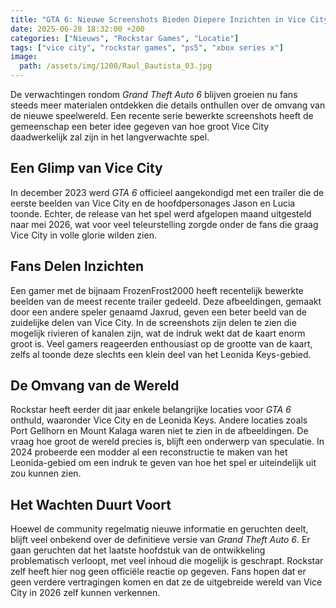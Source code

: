 ```yaml
---
title: "GTA 6: Nieuwe Screenshots Bieden Diepere Inzichten in Vice City"
date: 2025-06-28 18:32:00 +200
categories: ["Nieuws", "Rockstar Games", "Locatie"]
tags: ["vice city", "rockstar games", "ps5", "xbox series x"]
image:
  path: /assets/img/1200/Raul_Bautista_03.jpg
---
```


De verwachtingen rondom *Grand Theft Auto 6* blijven groeien nu fans steeds meer materialen ontdekken die details onthullen over de omvang van de nieuwe speelwereld. Een recente serie bewerkte screenshots heeft de gemeenschap een beter idee gegeven van hoe groot Vice City daadwerkelijk zal zijn in het langverwachte spel. 

## Een Glimp van Vice City

In december 2023 werd *GTA 6* officieel aangekondigd met een trailer die de eerste beelden van Vice City en de hoofdpersonages Jason en Lucia toonde. Echter, de release van het spel werd afgelopen maand uitgesteld naar mei 2026, wat voor veel teleurstelling zorgde onder de fans die graag Vice City in volle glorie wilden zien.

## Fans Delen Inzichten

Een gamer met de bijnaam FrozenFrost2000 heeft recentelijk bewerkte beelden van de meest recente trailer gedeeld. Deze afbeeldingen, gemaakt door een andere speler genaamd Jaxrud, geven een beter beeld van de zuidelijke delen van Vice City. In de screenshots zijn delen te zien die mogelijk rivieren of kanalen zijn, wat de indruk wekt dat de kaart enorm groot is. Veel gamers reageerden enthousiast op de grootte van de kaart, zelfs al toonde deze slechts een klein deel van het Leonida Keys-gebied.

## De Omvang van de Wereld

Rockstar heeft eerder dit jaar enkele belangrijke locaties voor *GTA 6* onthuld, waaronder Vice City en de Leonida Keys. Andere locaties zoals Port Gellhorn en Mount Kalaga waren niet te zien in de afbeeldingen. De vraag hoe groot de wereld precies is, blijft een onderwerp van speculatie. In 2024 probeerde een modder al een reconstructie te maken van het Leonida-gebied om een indruk te geven van hoe het spel er uiteindelijk uit zou kunnen zien.

## Het Wachten Duurt Voort

Hoewel de community regelmatig nieuwe informatie en geruchten deelt, blijft veel onbekend over de definitieve versie van *Grand Theft Auto 6*. Er gaan geruchten dat het laatste hoofdstuk van de ontwikkeling problematisch verloopt, met veel inhoud die mogelijk is geschrapt. Rockstar zelf heeft hier nog geen officiële reactie op gegeven. Fans hopen dat er geen verdere vertragingen komen en dat ze de uitgebreide wereld van Vice City in 2026 zelf kunnen verkennen.